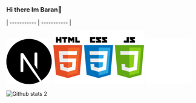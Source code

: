 ### Hi there Im Baran👋
| ----------- | ----------- |

<img src="next-js.svg" width="120px"> <img src="htmlcssjs.png" width="240px"> <img src="tailwind.png" width="120px">






![Github stats 2](https://github-readme-stats.vercel.app/api?username=clophy&show_icons=true&theme=radical)

